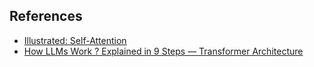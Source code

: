 ## References
- [Illustrated: Self-Attention](https://towardsdatascience.com/illustrated-self-attention-2d627e33b20a)
- [How LLMs Work ? Explained in 9 Steps — Transformer Architecture](https://medium.com/data-at-the-core/how-llms-work-explained-in-9-steps-transformer-acrhitecture-f35d06d1ee72)